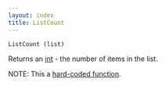 ```yaml
---
layout: index
title: ListCount
---
```


    ListCount (list)

Returns an [int](../types/int.html) - the number of items in the list.

NOTE: This a [hard-coded function](hardcoded.html).
